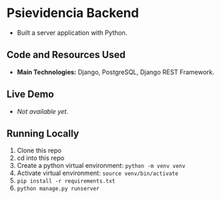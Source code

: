 # Psievidencia Backend
- Built a server application with Python.

## Code and Resources Used
- **Main Technologies:** Django, PostgreSQL, Django REST Framework.

## Live Demo
- *Not available yet.* 

## Running Locally

1. Clone this repo
1. cd into this repo
1. Create a python virtual environment: `python -m venv venv`
1. Activate virtual environment: `source venv/bin/activate`
1. `pip install -r requirements.txt`
1. `python manage.py runserver`
